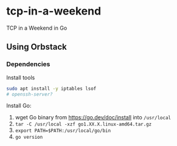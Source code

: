 # tcp-in-a-weekend
TCP in a Weekend in Go

## Using Orbstack

### Dependencies

Install tools
```sh
sudo apt install -y iptables lsof 
# openssh-server?
```

Install Go:
1. wget Go binary from https://go.dev/doc/install into `/usr/local`
2. `tar -C /usr/local -xzf go1.XX.X.linux-amd64.tar.gz`
3. `export PATH=$PATH:/usr/local/go/bin`
4. `go version`